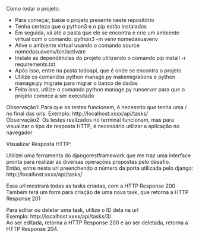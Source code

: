 Como rodar o projeto:

- Para começar, baixe o projeto presente neste repositório
- Tenha certeza que o python3 e o pip estão instalados
- Em seguida, vá até a pasta que ele se encontra e crie um ambiente virtual com o comando: python3 -m venv nomedasuavenv
- Ative o ambiente virtual usando o comando source nomedasuavenv/bin/activate
- Instale as dependências do projeto utilizando o comando pip install -r requirements.txt
- Após isso, entre na pasta todoapi, que é onde se encontra o projeto
- Utilize os comandos python manage.py makemigrations e python manage.py migrate para migrar o banco de dados
- Feito isso, utilize o comando python manage.py runserver para que o projeto comece a ser executado

Observação1: Para que os testes funcionem, é necessrio que tenha uma / no final das urls. Exemplo: http://localhost:xxxx/api/tasks/ <br>
Observação2: Os testes realizados no terminal funcionam, mas para visualizar o tipo de resposta HTTP, é necessário utilizar a aplicação no navegador

Visualizar Resposta HTTP: 

Utilizei uma ferramenta do djangorestframework que me traz uma interface pronta para realizar as diversas operações propostas pelo desafio. <br>
Então, entre nesta url preenchendo o número da porta utilizada pelo django: http://localhost:xxxx/api/tasks/


Essa url mostrará todas as tasks criadas, com a HTTP Response 200 <br>
Também terá um form para criação de uma nova task, que retorna a HTTP Response 201

Para editar ou deletar uma task, utilize o ID dela na url <br>
Exemplo: http://localhost:xxxx/api/tasks/3/ <br>
Ao ser editada, retorna a HTTP Response 200 e ao ser deletada, retorna a HTTP Response 204.

